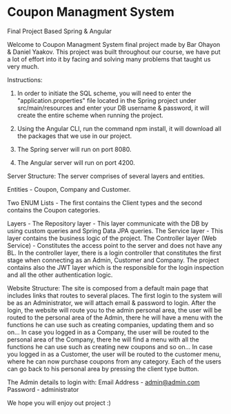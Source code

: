 # Coupon Managment System
 Final Project Based Spring & Angular

Welcome to Coupon Managment System final project made by Bar Ohayon & Daniel Yaakov.
This project was built throughout our course, we have put a lot of effort into it by facing and solving many problems that taught us very much.

Instructions: 

1. In order to initiate the SQL scheme, you will need to enter the "application.properties" file located in the Spring project under src/main/resources and enter your DB username & password, it will create the entire scheme when running the project.

2. Using the Angular CLI, run the command npm install, it will download all the packages that we use in our project. 

3. The Spring server will run on port 8080.
4. The Angular server will run on port 4200.

Server Structure:
The server comprises of several layers and entities.

Entities -
Coupon, Company and Customer.

Two ENUM Lists - The first contains the Client types and the second contains the Coupon categories.

Layers - 
The Repository layer - This layer communicate with the DB by using custom queries and Spring Data JPA queries.
The Service layer - This layer contains the business logic of the project.
The Controller layer (Web Service) - Constitutes the access point to the server and does not have any BL. In the controller layer, there is a login controller that constitutes the first stage when connecting as an Admin, Customer and Company.
The project contains also the JWT layer which is the responsible for the login inspection and all the other authentication logic.

Website Structure:
The site is composed from a default main page that includes links that routes to several places.
The first login to the system will be as an Administrator, we will attach email & password to login.
After the login, the website will route you to the admin personal area, the user will be routed to the personal area of the Admin, there he will have a menu with the functions he can use such as creating companies, updating them and so on...
In case you logged in as a Company, the user will be routed to the personal area of the Company, there he will find a menu with all the functions he can use such as creating new coupons and so on...
In case you logged in as a Customer, the user will be routed to the customer menu, where he can now purchase coupons from any category.
Each of the users can go back to his personal area by pressing the client type button.

The Admin details to login with:
Email Address - admin@admin.com
Password - administrator

We hope you will enjoy out project :)

